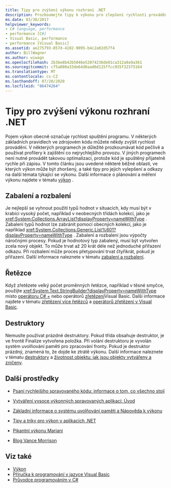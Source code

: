 ```yaml
---
title: Tipy pro zvýšení výkonu rozhraní .NET
description: Prozkoumejte tipy k výkonu pro zlepšení rychlosti provádění programu v .NET. Přečtěte si tipy pro zabalení a rozbalení, řetězce a destruktory.
ms.date: 03/30/2017
helpviewer_keywords:
- C# language, performance
- performance [C#]
- Visual Basic, performance
- performance [Visual Basic]
ms.assetid: ae275793-857d-4102-9095-b4c2a02d57f4
author: BillWagner
ms.author: wiwagn
ms.openlocfilehash: 2b3be8b42b5046e52074236de01ca312a0a9a361
ms.sourcegitcommit: cf5a800a33de64d0aad6d115ffcc935f32375164
ms.translationtype: MT
ms.contentlocale: cs-CZ
ms.lasthandoff: 07/20/2020
ms.locfileid: "86474264"
---
```

# <a name="net-performance-tips"></a>Tipy pro zvýšení výkonu rozhraní .NET
Pojem *výkon* obecně označuje rychlost spuštění programu. V některých základních pravidlech ve zdrojovém kódu můžete někdy zvýšit rychlost provádění. V některých programech je důležité prozkoumávat kód pečlivě a používat profilery k zajištění co nejrychlejšího provozu. V jiných programech není nutné provádět takovou optimalizaci, protože kód je spuštěný přijatelně rychle při zápisu. V tomto článku jsou uvedené některé běžné oblasti, ve kterých výkon může být zhoršený, a také tipy pro jejich vylepšení a odkazy na další témata týkající se výkonu. Další informace o plánování a měření výkonu najdete v tématu [výkon](index.md) .  
  
## <a name="boxing-and-unboxing"></a>Zabalení a rozbalení  
 Je nejlepší se vyhnout použití typů hodnot v situacích, kdy musí být v krabici vysoký počet, například v neobecných třídách kolekcí, jako je <xref:System.Collections.ArrayList?displayProperty=nameWithType> . Zabalení typů hodnot lze zabránit pomocí obecných kolekcí, jako je například <xref:System.Collections.Generic.List%601?displayProperty=nameWithType> . Zabalení a rozbalení jsou výpočty náročnými procesy. Pokud je hodnotový typ zabalený, musí být vytvořen zcela nový objekt. To může trvat až 20 krát déle než jednoduché přiřazení odkazu. Při rozbalení může proces přetypování trvat čtyřikrát, pokud je přiřazení. Další informace naleznete v tématu [zabalení a rozbalení](../../csharp/programming-guide/types/boxing-and-unboxing.md).  
  
## <a name="strings"></a>Řetězce  
 Když zřetězete velký počet proměnných řetězce, například v těsné smyčce, použijte <xref:System.Text.StringBuilder?displayProperty=nameWithType> místo [operátoru C# +](../../csharp/language-reference/operators/addition-operator.md) nebo operátorů [zřetězení](../../visual-basic/language-reference/operators/concatenation-operators.md)Visual Basic. Další informace najdete v tématu [zřetězení více řetězců](../../csharp/how-to/concatenate-multiple-strings.md) a [operátorů zřetězení v Visual Basic](../../visual-basic/programming-guide/language-features/operators-and-expressions/concatenation-operators.md).  
  
## <a name="destructors"></a>Destruktory  
 Nemusíte používat prázdné destruktory. Pokud třída obsahuje destruktor, je ve frontě Finalize vytvořena položka. Při volání destruktoru je vyvolán systém uvolňování paměti pro zpracování fronty. Pokud je destruktor prázdný, znamená to, že dojde ke ztrátě výkonu. Další informace naleznete v tématu [destruktory](../../csharp/programming-guide/classes-and-structs/destructors.md) a [životnost objektu: jak jsou objekty vytvářeny a zničeny](../../visual-basic/programming-guide/language-features/objects-and-classes/object-lifetime-how-objects-are-created-and-destroyed.md).  
  
## <a name="other-resources"></a>Další prostředky  
  
- [Psaní rychlejšího spravovaného kódu: informace o tom, co všechno stojí](https://docs.microsoft.com/previous-versions/dotnet/articles/ms973852(v=msdn.10))  
  
- [Vytváření vysoce výkonných spravovaných aplikací: Úvod](https://docs.microsoft.com/previous-versions/dotnet/articles/ms973858(v=msdn.10))  
  
- [Základní informace o systému uvolňování paměti a Nápověda k výkonu](https://docs.microsoft.com/previous-versions/dotnet/articles/ms973837(v=msdn.10))  
  
- [Tipy a triky pro výkon v aplikacích .NET](https://docs.microsoft.com/previous-versions/dotnet/articles/ms973839(v=msdn.10))  

- [Pikantní výkonu Mariani](https://docs.microsoft.com/archive/blogs/ricom/)  

- [Blog Vance Morrison](https://docs.microsoft.com/archive/blogs/vancem/)
  
## <a name="see-also"></a>Viz také

- [Výkon](index.md)
- [Příručka k programování v jazyce Visual Basic](../../visual-basic/programming-guide/index.md)
- [Průvodce programováním v C#](../../csharp/programming-guide/index.md)
